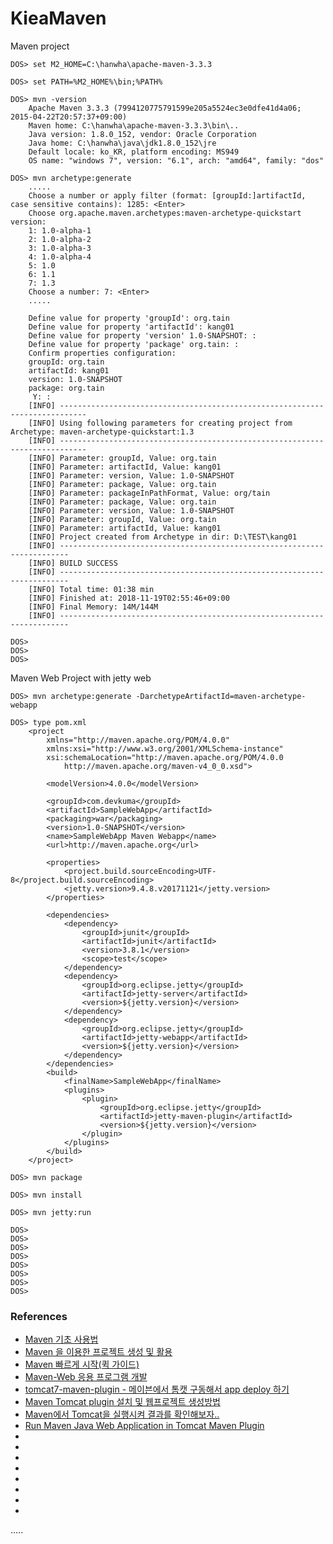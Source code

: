 KieaMaven
=========

Maven project

```
DOS> set M2_HOME=C:\hanwha\apache-maven-3.3.3

DOS> set PATH=%M2_HOME%\bin;%PATH%

DOS> mvn -version
	Apache Maven 3.3.3 (7994120775791599e205a5524ec3e0dfe41d4a06; 2015-04-22T20:57:37+09:00)
	Maven home: C:\hanwha\apache-maven-3.3.3\bin\..
	Java version: 1.8.0_152, vendor: Oracle Corporation
	Java home: C:\hanwha\java\jdk1.8.0_152\jre
	Default locale: ko_KR, platform encoding: MS949
	OS name: "windows 7", version: "6.1", arch: "amd64", family: "dos"

DOS> mvn archetype:generate
	.....
	Choose a number or apply filter (format: [groupId:]artifactId, case sensitive contains): 1285: <Enter>
	Choose org.apache.maven.archetypes:maven-archetype-quickstart version:
	1: 1.0-alpha-1
	2: 1.0-alpha-2
	3: 1.0-alpha-3
	4: 1.0-alpha-4
	5: 1.0
	6: 1.1
	7: 1.3
	Choose a number: 7: <Enter>
	.....
	
	Define value for property 'groupId': org.tain
	Define value for property 'artifactId': kang01
	Define value for property 'version' 1.0-SNAPSHOT: :
	Define value for property 'package' org.tain: :
	Confirm properties configuration:
	groupId: org.tain
	artifactId: kang01
	version: 1.0-SNAPSHOT
	package: org.tain
	 Y: :
	[INFO] ----------------------------------------------------------------------------
	[INFO] Using following parameters for creating project from Archetype: maven-archetype-quickstart:1.3
	[INFO] ----------------------------------------------------------------------------
	[INFO] Parameter: groupId, Value: org.tain
	[INFO] Parameter: artifactId, Value: kang01
	[INFO] Parameter: version, Value: 1.0-SNAPSHOT
	[INFO] Parameter: package, Value: org.tain
	[INFO] Parameter: packageInPathFormat, Value: org/tain
	[INFO] Parameter: package, Value: org.tain
	[INFO] Parameter: version, Value: 1.0-SNAPSHOT
	[INFO] Parameter: groupId, Value: org.tain
	[INFO] Parameter: artifactId, Value: kang01
	[INFO] Project created from Archetype in dir: D:\TEST\kang01
	[INFO] ------------------------------------------------------------------------
	[INFO] BUILD SUCCESS
	[INFO] ------------------------------------------------------------------------
	[INFO] Total time: 01:38 min
	[INFO] Finished at: 2018-11-19T02:55:46+09:00
	[INFO] Final Memory: 14M/144M
	[INFO] ------------------------------------------------------------------------

DOS> 
DOS> 
DOS> 
```

Maven Web Project with jetty web

```
DOS> mvn archetype:generate -DarchetypeArtifactId=maven-archetype-webapp

DOS> type pom.xml
	<project 
		xmlns="http://maven.apache.org/POM/4.0.0" 
		xmlns:xsi="http://www.w3.org/2001/XMLSchema-instance" 
		xsi:schemaLocation="http://maven.apache.org/POM/4.0.0 
			http://maven.apache.org/maven-v4_0_0.xsd">
		
		<modelVersion>4.0.0</modelVersion> 
		
		<groupId>com.devkuma</groupId> 
		<artifactId>SampleWebApp</artifactId> 
		<packaging>war</packaging> 
		<version>1.0-SNAPSHOT</version> 
		<name>SampleWebApp Maven Webapp</name> 
		<url>http://maven.apache.org</url> 
		
		<properties> 
			<project.build.sourceEncoding>UTF-8</project.build.sourceEncoding> 
			<jetty.version>9.4.8.v20171121</jetty.version>
		</properties> 
		
		<dependencies>
			<dependency> 
				<groupId>junit</groupId> 
				<artifactId>junit</artifactId> 
				<version>3.8.1</version> 
				<scope>test</scope> 
			</dependency> 
			<dependency> 
				<groupId>org.eclipse.jetty</groupId> 
				<artifactId>jetty-server</artifactId> 
				<version>${jetty.version}</version> 
			</dependency> 
			<dependency> 
				<groupId>org.eclipse.jetty</groupId> 
				<artifactId>jetty-webapp</artifactId> 
				<version>${jetty.version}</version>
			</dependency> 
		</dependencies>
		<build> 
			<finalName>SampleWebApp</finalName> 
			<plugins> 
				<plugin>
					<groupId>org.eclipse.jetty</groupId>
					<artifactId>jetty-maven-plugin</artifactId>
					<version>${jetty.version}</version>
				</plugin> 
			</plugins>
		</build> 
	</project>

DOS> mvn package

DOS> mvn install

DOS> mvn jetty:run

DOS> 
DOS> 
DOS> 
DOS> 
DOS> 
DOS> 
DOS> 
DOS> 

```


### References
- [Maven 기초 사용법](http://javacan.tistory.com/entry/MavenBasic "")
- [Maven 을 이용한 프로젝트 생성 및 활용](http://unabated.tistory.com/entry/Maven-%EC%9D%84-%EC%9D%B4%EC%9A%A9%ED%95%9C-%ED%94%84%EB%A1%9C%EC%A0%9D%ED%8A%B8-%EC%83%9D%EC%84%B1-%EB%B0%8F-%ED%99%9C%EC%9A%A9 "")
- [Maven 빠르게 시작(퀵 가이드)](http://araikuma.tistory.com/445 "")
- [Maven-Web 응용 프로그램 개발](http://araikuma.tistory.com/449 "Maven-Web 응용 프로그램 개발")
- [tomcat7-maven-plugin - 메이븐에서 톰캣 구동해서 app deploy 하기](https://www.lesstif.com/pages/viewpage.action?pageId=14090451 "tomcat7-maven-plugin - 메이븐에서 톰캣 구동해서 app deploy 하기")
- [Maven Tomcat plugin 설치 및 웹프로젝트 생성방법](http://jijs.tistory.com/entry/Maven-Tomcat-plugin-%EC%84%A4%EC%B9%98-%EB%B0%8F-%EC%9B%B9%ED%94%84%EB%A1%9C%EC%A0%9D%ED%8A%B8-%EC%83%9D%EC%84%B1%EB%B0%A9%EB%B2%95 "Maven Tomcat plugin 설치 및 웹프로젝트 생성방법")
- [Maven에서 Tomcat을 실행시켜 결과를 확인해보자..](https://zgundam.tistory.com/39 "Maven에서 Tomcat을 실행시켜 결과를 확인해보자..")
- [Run Maven Java Web Application in Tomcat Maven Plugin](https://o7planning.org/en/10133/run-maven-java-web-application-in-tomcat-maven-plugin "Run Maven Java Web Application in Tomcat Maven Plugin")
- []( "")
- []( "")
- []( "")
- []( "")
- []( "")
- []( "")
- []( "")
- []( "")

.....


